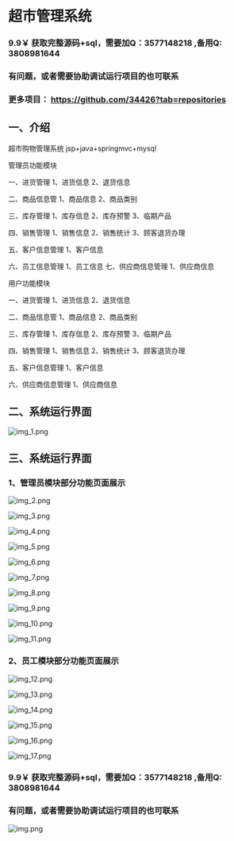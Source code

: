 # 超市管理系统


### 9.9￥ 获取完整源码+sql，需要加Q：3577148218 ,备用Q: 3808981644
### 有问题，或者需要协助调试运行项目的也可联系
### 更多项目： https://github.com/34426?tab=repositories


## 一、介绍

超市购物管理系统 jsp+java+springmvc+mysql 

管理员功能模块

一、进货管理
1、进货信息
2、退货信息

二、商品信息管
1、商品信息
2、商品类别

三、库存管理
1、库存信息
2、库存预警
3、临期产品

四、销售管理
1、销售信息
2、销售统计
3、顾客退货办理

五、客户信息管理
1、客户信息

六、员工信息管理
1、员工信息
七、供应商信息管理
1、供应商信息


用户功能模块

一、进货管理
1、进货信息
2、退货信息

二、商品信息管
1、商品信息
2、商品类别

三、库存管理
1、库存信息
2、库存预警
3、临期产品

四、销售管理
1、销售信息
2、销售统计
3、顾客退货办理

五、客户信息管理
1、客户信息

六、供应商信息管理
1、供应商信息


## 二、系统运行界面

![img_1.png](imgs/img_1.png)

## 三、系统运行界面

### 1、管理员模块部分功能页面展示

![img_2.png](imgs/img_2.png)

![img_3.png](imgs/img_3.png)

![img_4.png](imgs/img_4.png)

![img_5.png](imgs/img_5.png)

![img_6.png](imgs/img_6.png)

![img_7.png](imgs/img_7.png)

![img_8.png](imgs/img_8.png)

![img_9.png](imgs/img_9.png)

![img_10.png](imgs/img_10.png)

![img_11.png](imgs/img_11.png)

### 2、员工模块部分功能页面展示

![img_12.png](imgs/img_12.png)

![img_13.png](imgs/img_13.png)

![img_14.png](imgs/img_14.png)

![img_15.png](imgs/img_15.png)

![img_16.png](imgs/img_16.png)

![img_17.png](imgs/img_17.png)

### 9.9￥ 获取完整源码+sql，需要加Q：3577148218 ,备用Q: 3808981644
### 有问题，或者需要协助调试运行项目的也可联系
![img.png](img.png)
